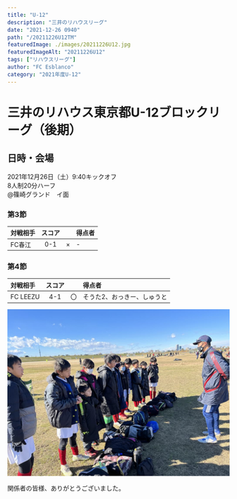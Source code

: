```yaml
---
title: "U-12"
description: "三井のリハウスリーグ"
date: "2021-12-26 0940"
path: "/20211226U12TM"
featuredImage: ./images/20211226U12.jpg
featuredImageAlt: "20211226U12"
tags: ["リハウスリーグ"]
author: "FC Esblanco"
category: "2021年度U-12"
---
```


# 三井のリハウス東京都U-12ブロックリーグ（後期）

## 日時・会場

2021年12月26日（土）9:40キックオフ <br>
8人制20分ハーフ<br>
@篠崎グランド　イ面

### 第3節

| 対戦相手| スコア |   | 得点者  |
|:----|:------:|:-:|:--------|
| FC春江 | 0-1 | × |-|

### 第4節

| 対戦相手| スコア |   | 得点者  |
|:----|:------:|:-:|:--------|
| FC LEEZU | 4-1 | 〇 |そうた2、おっきー、しゅうと|


![20211226U12](./images/20211226U12B.jpg "U12TM")


関係者の皆様、ありがとうございました。
